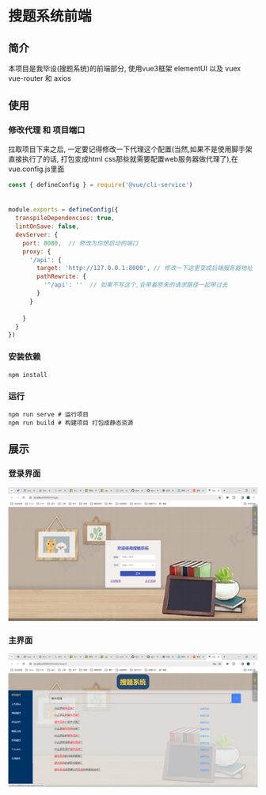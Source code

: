 # 搜题系统前端

## 简介
本项目是我毕设(搜题系统)的前端部分,  使用vue3框架 elementUI 以及 vuex vue-router 和 axios

## 使用

### 修改代理 和 项目端口

拉取项目下来之后, 一定要记得修改一下代理这个配置(当然,如果不是使用脚手架直接执行了的话, 打包变成html css那些就需要配置web服务器做代理了),在vue.config.js里面

```js
const { defineConfig } = require('@vue/cli-service')


module.exports = defineConfig({
  transpileDependencies: true,
  lintOnSave: false,
  devServer: {
    port: 8080,  // 修改为你想启动的端口
    proxy: {
      '/api': {
        target: 'http://127.0.0.1:8000', // 修改一下这里变成后端服务器地址
        pathRewrite: {
          '^/api': ''  // 如果不写这个,会带着原来的请求路径一起带过去
        }
      }

    }
  }
})
```
### 安装依赖

```shell
npm install
```
### 运行

```shell
npm run serve # 运行项目
npm run build # 构建项目 打包成静态资源
```

## 展示

### 登录界面

![image-20240307235353094](img/READMEassets/image-20240307235353094.png)

### 主界面

![image-20240307235524276](img/READMEassets/image-20240307235524276.png)
